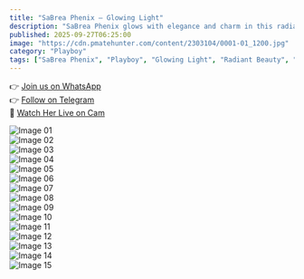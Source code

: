 ```yaml
---
title: "SaBrea Phenix – Glowing Light"
description: "SaBrea Phenix glows with elegance and charm in this radiant Playboy photo set."
published: 2025-09-27T06:25:00
image: "https://cdn.pmatehunter.com/content/2303104/0001-01_1200.jpg"
category: "Playboy"
tags: ["SaBrea Phenix", "Playboy", "Glowing Light", "Radiant Beauty", "Model Set"]
---
```


👉 [Join us on WhatsApp](https://redirecting-kappa.vercel.app/)  
👉 [Follow on Telegram](https://redirecting-kappa.vercel.app/)  
🔞 [Watch Her Live on Cam](https://redirecting-kappa.vercel.app/)  

![Image 01](https://cdn.pmatehunter.com/content/2303104/0001-01_1200.jpg)  
![Image 02](https://cdn.pmatehunter.com/content/2303104/0001-02_1200.jpg)  
![Image 03](https://cdn.pmatehunter.com/content/2303104/0001-03_1200.jpg)  
![Image 04](https://cdn.pmatehunter.com/content/2303104/0001-04_1200.jpg)  
![Image 05](https://cdn.pmatehunter.com/content/2303104/0001-05_1200.jpg)  
![Image 06](https://cdn.pmatehunter.com/content/2303104/0001-06_1200.jpg)  
![Image 07](https://cdn.pmatehunter.com/content/2303104/0001-07_1200.jpg)  
![Image 08](https://cdn.pmatehunter.com/content/2303104/0001-08_1200.jpg)  
![Image 09](https://cdn.pmatehunter.com/content/2303104/0001-09_1200.jpg)  
![Image 10](https://cdn.pmatehunter.com/content/2303104/0001-10_1200.jpg)  
![Image 11](https://cdn.pmatehunter.com/content/2303104/0001-11_1200.jpg)  
![Image 12](https://cdn.pmatehunter.com/content/2303104/0001-12_1200.jpg)  
![Image 13](https://cdn.pmatehunter.com/content/2303104/0001-13_1200.jpg)  
![Image 14](https://cdn.pmatehunter.com/content/2303104/0001-14_1200.jpg)  
![Image 15](https://cdn.pmatehunter.com/content/2303104/0001-15_1800.jpg)